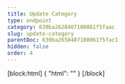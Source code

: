 ```yaml
---
title: Update Category
type: endpoint
category: 639ba2628407100061f5faac
slug: update-category
parentDoc: 639ba2658407100061f5fac1
hidden: false
order: 4
---
```

[block:html]
{
  "html": "<style>\n.LanguagePicker-divider { \n  display: none; }\n  \n[title=\"Toggle library\"] { \n  display: none; }\n</style>"
}
[/block]